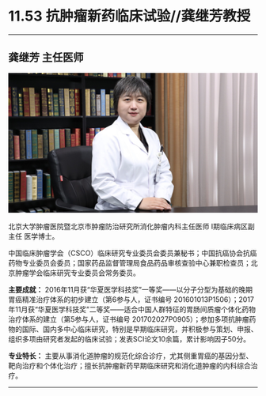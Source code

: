 # 11.53 抗肿瘤新药临床试验//龚继芳教授

---

## 龚继芳 主任医师

![1682521659198](image/c11_053/1682521659198.png)

北京大学肿瘤医院暨北京市肿瘤防治研究所消化肿瘤内科主任医师 I期临床病区副主任 医学博士。

中国临床肿瘤学会（CSCO）临床研究专业委员会委员兼秘书；中国抗癌协会抗癌药物专业委员会委员；国家药品监督管理局食品药品审核查验中心兼职检查员；北京肿瘤学会临床研究专业委员会常务委员。


**主要成就：** 2016年11月获“华夏医学科技奖”一等奖——以分子分型为基础的晚期胃癌精准治疗体系的初步建立（第6参与人，证书编号 201601013P1506）；2017年11月获“华夏医学科技奖”二等奖——适合中国人群特征的胃肠间质瘤个体化药物治疗体系的建立（第5参与人，证书编号 201702027P0905）；参加多项抗肿瘤药物的国际、国内多中心临床研究，特别是早期临床研究，并积极参与策划、申报、组织多项由研究者发起的临床试验；发表SCI论文10余篇，累计影响因子50分。


**专业特长：** 主要从事消化道肿瘤的规范化综合诊疗，尤其侧重胃癌的基因分型、靶向治疗和个体化治疗；擅长抗肿瘤新药早期临床研究和消化道肿瘤的内科综合治疗。

---
